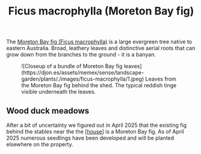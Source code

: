 ﻿---
backlinks:
- title: Plants
  url: /memex/sense/landscape-garden/plants/plants.html
photos:
  1:
    date: 2025-04-14 16:36:27
    description: None
    filename: CDFB1623-22C8-40C7-B68C-5F1054C65684.heic
    latitude: -27.53802
    longitude: 152.05618333333334
    memexFilename: images/ficus-macrophylla/1.jpeg
    title: None
tags: plants, ficus
title: Ficus macrophylla (Moreton Bay fig)
type: plants
---
The [Moreton Bay fig (Ficus macrophylla)](https://en.wikipedia.org/wiki/Ficus_macrophylla) is a large evergreen tree native to eastern Australia. Broad, leathery leaves and distinctive aerial roots that can grow down from the branches to the ground - it is a banyan.  

<figure markdown>
![Closeup of a bundle of Moreton Bay fig leaves](https://djon.es/assets/memex/sense/landscape-garden/plants/./images/ficus-macrophylla/1.jpeg)
<caption>Leaves from the Moreton Bay fig behind the shed. The typical reddish tinge visible underneath the leaves.</caption>
</figure>


## Wood duck meadows

After a bit of uncertainty we figured out in April 2025 that the existing fig behind the stables near the the [[house]] is a Moreton Bay fig. As of April 2025 numerous seedlings have been developed and will be planted elsewhere on the property.


[//begin]: # "Autogenerated link references for markdown compatibility"
[house]: ../house "House"
[//end]: # "Autogenerated link references"